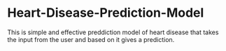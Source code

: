 # Heart-Disease-Prediction-Model
This is simple and effective preddiction model of heart disease that takes the input from the user and based on it gives a prediction. 
